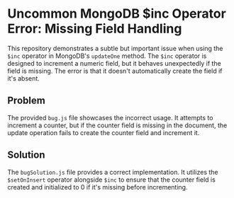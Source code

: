 # Uncommon MongoDB $inc Operator Error: Missing Field Handling

This repository demonstrates a subtle but important issue when using the `$inc` operator in MongoDB's `updateOne` method.  The `$inc` operator is designed to increment a numeric field, but it behaves unexpectedly if the field is missing.  The error is that it doesn't automatically create the field if it's absent.

## Problem
The provided `bug.js` file showcases the incorrect usage. It attempts to increment a counter, but if the counter field is missing in the document, the update operation fails to create the counter field and increment it.

## Solution
The `bugSolution.js` file provides a correct implementation. It utilizes the `$setOnInsert` operator alongside `$inc` to ensure that the counter field is created and initialized to 0 if it's missing before incrementing.